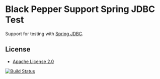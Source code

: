 Black Pepper Support Spring JDBC Test
=====================================

Support for testing with
[Spring JDBC](http://docs.spring.io/spring-framework/docs/current/spring-framework-reference/html/jdbc.html).

License
-------

* [Apache License 2.0](http://www.apache.org/licenses/LICENSE-2.0.html)

[![Build Status](https://travis-ci.org/BlackPepperSoftware/bp-support-spring-jdbc-test.svg?branch=master)](https://travis-ci.org/BlackPepperSoftware/bp-support-spring-jdbc-test)

